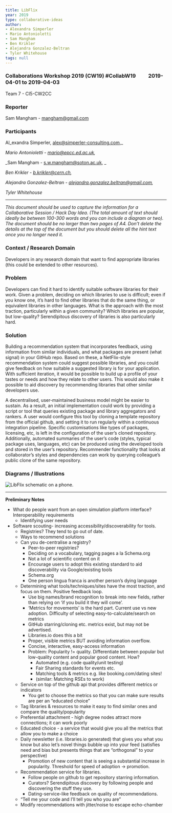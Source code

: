 ```yaml
---
title: LibFlix
year: 2019
type: collaborative-ideas
author:
- Alexandra Simperler
- Mario Antonioletti
- Sam Mangham
- Ben Krikler
- Alejandra Gonzalez-Beltran
- Tyler Whitehouse
tags: null
---
```

### Collaborations Workshop 2019 (CW19) #CollabW19          2019-04-01 to 2019-04-03

Team 7 - CI5-CW2CC


### **Reporter**

Sam Mangham - mangham@gmail.com


### **Participants**

Al_exandra Simperler, alex@simperler-consulting.com,_

_Mario Antonioletti - mario@epcc.ed.ac.uk,_

_Sam Mangham - s.w.mangham@soton.ac.uk, _

_Ben Krikler - b.krikler@cern.ch,_

_Alejandra Gonzalez-Beltran - [alejandra.gonzalez.beltran@gmail.com](mailto:alejandra.gonzalez.beltran@gmail.com),_

_Tyler Whitehouse_



---


_This document should be used to capture the information for a Collaborative Session / Hack Day Idea. (The total amount of text should ideally be between 100-300 words and you can include a diagram or two). The document should be no larger than two pages of A4. Don’t delete the details at the top of the document but you should delete all the hint text once you no longer need it._


### **Context / Research Domain**

Developers in any research domain that want to find appropriate libraries (this could be extended to other resources). 


### **Problem**

Developers can find it hard to identify suitable software libraries for their work. Given a problem, deciding on which libraries to use is difficult; even if you know one, it’s hard to find other libraries that do the same thing, or equivalent libraries in other languages. What is the approach with the most traction, particularly within a given community? Which libraries are popular, but low-quality? Serendipitous discovery of libraries is also particularly hard.


### **Solution**

Building a recommendation system that incorporates feedback, using information from similar individuals, and what packages are present (what signal) in your GitHub repo. Based on these, a NetFlix-style recommendation system could suggest possible libraries, and you could give feedback on how suitable a suggested library is for your application. With sufficient iteration, it would be possible to build up a profile of your tastes or needs and how they relate to other users. This would also make it possible to aid discovery by recommending libraries that other similar developers use.  

A decentralised, user-maintained business model might be easier to sustain. As a result, an initial implementation could work by providing a script or tool that queries existing package and library aggregators and rankers. A user would configure this tool by cloning a template repository from the official github, and setting it to run regularly within a continuous integration pipeline.  Specific customisations like types of packages, licensing, etc, is left in the configuration of the user’s cloned repository.  Additionally, automated summaries of the user’s code (styles, typical package uses, languages, etc) can be produced using the developed tools and stored in the user’s repository.  Recommender functionality that looks at collaborator’s styles and dependencies can work by querying colleague’s public clone of the same repository.


### **Diagrams / Illustrations**




![LibFlix schematic on a phone.](../images/cw19-libflix.jpg)




---


**Preliminary Notes**



*   What do people want from an open simulation platform interface? Interoperability requirements
    *   Identifying user needs
*   Software scouting- increasing accessibility/discoverability for tools.
    *   Registries? They tend to go out of date.
    *   Ways to recommend solutions
    *   Can you de-centralise a registry?
        *   Peer-to-peer registries?
        *   Deciding on a vocabulary, tagging pages a la Schema.org
        *   Not a lot of scientific content on it
        *   Encourage users to adopt this existing standard to aid discoverability via Google/existing tools
        *   Schema.org 
        *   One person lingua franca is another person’s dying language
    *   Determining what tools/techniques/sites have the most traction, and focus on them. Positive feedback loop.
        *   Use big names/brand recognition to break into new fields, rather than relying on ‘if you build it they will come’.
        *   ‘Metrics for movements’ is the hard part. Current use vs new adoption. Difficulty of selecting easy-to-calculate/search on metrics
        *   GitHub starring/cloning etc. metrics exist, but may not be advertised.
        *   Libraries.io does this a bit
        *   Proper, visible metrics BUT avoiding information overflow.
        *   Concise, interactive, easy-access information
        *   Problem: Popularity != quality. Differentiate between popular but low-quality content and popular good content. How? 
            *   Automated (e.g. code quality/unit testing)
            *   Fair Sharing standards for events etc.
            *   Matching tools & metrics e.g. like booking.com/dating sites!
            *   (similar: Matching RSEs to work)
    *   Service on top of the github api that provides different metrics or indicators 
        *   You get to choose the metrics so that you can make sure results are per an “educated choice”
    *   Tag libraries & resources to make it easy to find similar ones and compare the quality/popularity
    *   Preferential attachment - high degree nodes attract more connections; it can work poorly
    *   Educated choice - a service that would give you all the metrics that allow you to make a choice 
    *   Daily newsletter (i.e. libraries.io generated) that gives you what you know but also let’s novel things bubble up into your feed (satisfies need and bias but presents things that are “orthogonal” to your perspective)
        *   Promotion of new content that is seeing a substantial increase in popularity. Threshold for speed of adoption -> promotion.
    *   Recommendation service for libraries.
        *   Follow people on github to get repository starring information.
        *   Curators? Serendipitous discovery by following people and discovering the stuff they use.
        *   Dating-service-like feedback on quality of recommendations.
    *   “Tell me your code and I’ll tell you who you are”
    *   Modify recommendations with jitter/noise to escape echo-chamber
